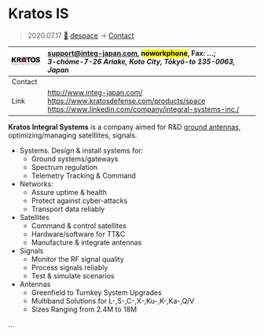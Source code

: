# Kratos IS
> 2020.07.17 [🚀](../index/index.md) [despace](index.md) → [Contact](contact.md)

|[![](f/contact/k/kratos_is_logo1_thumb.jpg)](f/contact/k/kratos_is_logo1.png)|<support@integ-japan.com>, <mark>noworkphone</mark>, Fax: …;<br> *3-chōme-7-26 Ariake, Koto City, Tōkyō-to 135-0063, Japan*|
|:--|:--|
|Contact| |
|Link|<http://www.integ-japan.com/><br> <https://www.kratosdefense.com/products/space><br> <https://www.linkedin.com/company/integral-systems-inc./>|

**Kratos Integral Systems** is a company aimed for R&D [ground antennas](scs.md), optimizing/managing satelllites, signals.

   - Systems. Design & install systems for:
      - Ground systems/gateways
      - Spectrum regulation
      - Telemetry Tracking & Command
   - Networks:
      - Assure uptime & health
      - Protect against cyber-attacks
      - Transport data reliably
   - Satellites
      - Command & control satellites
      - Hardware/software for TT&C
      - Manufacture & integrate antennas
   - Signals
      - Monitor the RF signal quality
      - Process signals reliably
      - Test & simulate scenarios
   - Antennas
      - Greenfield to Turnkey System Upgrades
      - Multiband Solutions for L-,S-,C-,X-,Ku-,K-,Ka-,Q/V
      - Sizes Ranging from 2.4M to 18M


<p style="page-break-after:always"> </p>

…

